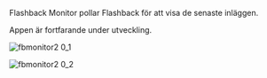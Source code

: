 Flashback Monitor pollar Flashback för att visa de senaste inläggen.

Appen är fortfarande under utveckling.

![fbmonitor2 0_1](https://github.com/user-attachments/assets/2460dd0f-3b3f-415d-aaaf-b2f8202a3588)

![fbmonitor2 0_2](https://github.com/user-attachments/assets/1db13759-5999-42bb-9af6-88e7f03cee91)
